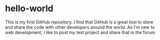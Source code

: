 # hello-world
This is my first GitHub repository.
I find that GitHub is a great tool to store and share the code with other developers around the world. As I'm new to web development, I like to post my test project and share that in the forum
